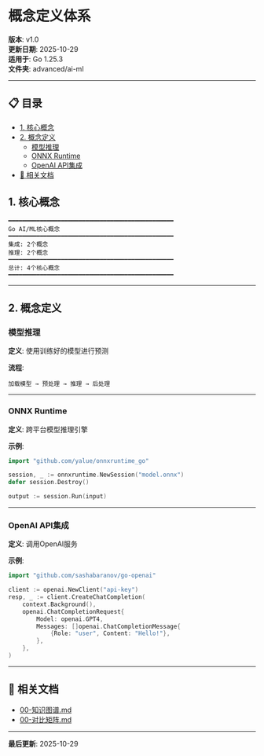﻿# 概念定义体系

**版本**: v1.0  
**更新日期**: 2025-10-29  
**适用于**: Go 1.25.3  
**文件夹**: advanced/ai-ml

---

## 📋 目录


- [1. 核心概念](#1.-核心概念)
- [2. 概念定义](#概念定义体系)
  - [模型推理](#模型推理)
  - [ONNX Runtime](#onnx-runtime)
  - [OpenAI API集成](#openai-api集成)
- [🔗 相关文档](#相关文档)

## 1. 核心概念

```text
━━━━━━━━━━━━━━━━━━━━━━━━━━━━━━━━━━━━━━━━━━━━━━━
Go AI/ML核心概念
━━━━━━━━━━━━━━━━━━━━━━━━━━━━━━━━━━━━━━━━━━━━━━━
集成: 2个概念
推理: 2个概念
━━━━━━━━━━━━━━━━━━━━━━━━━━━━━━━━━━━━━━━━━━━━━━━
总计: 4个核心概念
━━━━━━━━━━━━━━━━━━━━━━━━━━━━━━━━━━━━━━━━━━━━━━━
```

---

## 2. 概念定义

### 模型推理

**定义**: 使用训练好的模型进行预测

**流程**:
```text
加载模型 → 预处理 → 推理 → 后处理
```

---

### ONNX Runtime

**定义**: 跨平台模型推理引擎

**示例**:
```go
import "github.com/yalue/onnxruntime_go"

session, _ := onnxruntime.NewSession("model.onnx")
defer session.Destroy()

output := session.Run(input)
```

---

### OpenAI API集成

**定义**: 调用OpenAI服务

**示例**:
```go
import "github.com/sashabaranov/go-openai"

client := openai.NewClient("api-key")
resp, _ := client.CreateChatCompletion(
    context.Background(),
    openai.ChatCompletionRequest{
        Model: openai.GPT4,
        Messages: []openai.ChatCompletionMessage{
            {Role: "user", Content: "Hello!"},
        },
    },
)
```

---

## 🔗 相关文档

- [00-知识图谱.md](./00-知识图谱.md)
- [00-对比矩阵.md](./00-对比矩阵.md)

---

**最后更新**: 2025-10-29

